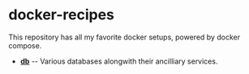 # docker-recipes

This repository has all my favorite docker setups, powered by docker compose.

- **[db](./db/)** -- Various databases alongwith their ancilliary services.
